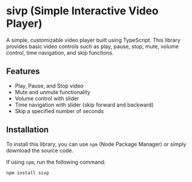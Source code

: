 # sivp (Simple Interactive Video Player)

A simple, customizable video player built using TypeScript. This library provides basic video controls such as play, pause, stop, mute, volume control, time navigation, and skip functions.

## Features
- Play, Pause, and Stop video
- Mute and unmute functionality
- Volume control with slider
- Time navigation with slider (skip forward and backward)
- Skip a specified number of seconds

## Installation

To install this library, you can use `npm` (Node Package Manager) or simply download the source code.

If using `npm`, run the following command:

```bash
npm install sivp
